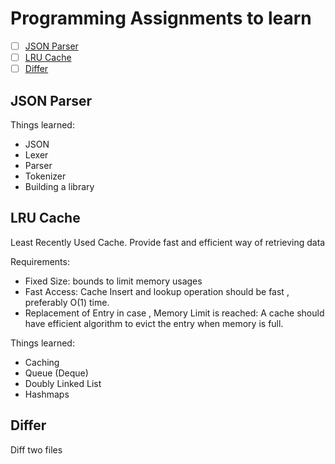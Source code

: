 # Programming Assignments to learn



- [ ] [JSON Parser](#JSON-Parser)
- [ ] [LRU Cache](#LRU-cache)
- [ ] [Differ](#Differ)

## JSON Parser

Things learned:
- JSON
- Lexer
- Parser
- Tokenizer
- Building a library

## LRU Cache

Least Recently Used Cache. Provide fast and efficient way of retrieving data

Requirements:
- Fixed Size: bounds to limit memory usages
- Fast Access: Cache Insert and lookup operation should be fast , preferably O(1) time.
- Replacement of Entry in case , Memory Limit is reached: A cache should have efficient algorithm to evict the entry when memory is full.

Things learned:
- Caching
- Queue (Deque)
- Doubly Linked List
- Hashmaps

## Differ

Diff two files
